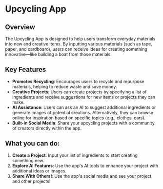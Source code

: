 # Upcycling App

## Overview

The Upcycling App is designed to help users transform everyday materials into new and creative items. By inputting various materials (such as tape, paper, and cardboard), users can receive ideas for creating something innovative—like building a boat from those materials.

## Key Features

- **Promotes Recycling**: Encourages users to recycle and repurpose materials, helping to reduce waste and save money.
- **Creative Projects**: Users can create projects by specifying a list of ingredients and receive suggestions for new items or projects they can make.
- **AI Assistance**: Users can ask an AI to suggest additional ingredients or generate images of potential creations. Alternatively, they can browse online for inspiration based on specific topics (e.g., clothes, cars).
- **Built-in Social Media**: Share your upcycling projects with a community of creators directly within the app.

## What you can do:

1. **Create a Project**: Input your list of ingredients to start creating something new.
2. **Explore AI Features**: Use the app's AI tools to enhance your project with additional ideas or images.
3. **Share With Others!**: Use the app's social media and see your project and other projects!
